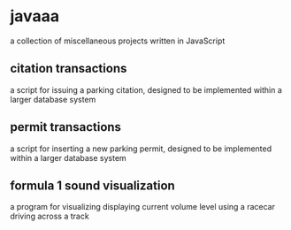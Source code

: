 # javaaa

a collection of miscellaneous projects written in JavaScript

## citation transactions

a script for issuing a parking citation, designed to be implemented within a larger database system

## permit transactions

a script for inserting a new parking permit, designed to be implemented within a larger database system

## formula 1 sound visualization

a program for visualizing displaying current volume level using a racecar driving across a track